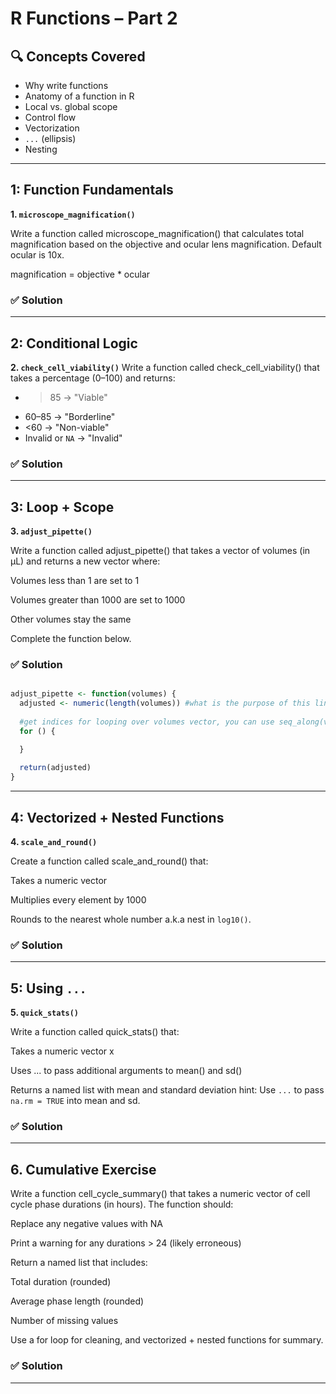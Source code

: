 
# R Functions – Part 2

## 🔍 Concepts Covered
- Why write functions
- Anatomy of a function in R
- Local vs. global scope
- Control flow
- Vectorization
- `...` (ellipsis)
- Nesting

---

## 1: Function Fundamentals

**1. `microscope_magnification()`**

Write a function called microscope_magnification() that calculates total magnification based on the objective and ocular lens magnification. Default ocular is 10x.

magnification = objective * ocular

### ✅ Solution

---

## 2: Conditional Logic

**2. `check_cell_viability()`**
Write a function called check_cell_viability() that takes a percentage (0–100) and returns:
- >85 → "Viable"
- 60–85 → "Borderline"
- <60 → "Non-viable"
- Invalid or `NA` → "Invalid"

### ✅ Solution

---

## 3: Loop + Scope

**3. `adjust_pipette()`**

Write a function called adjust_pipette() that takes a vector of volumes (in µL) and returns a new vector where:

Volumes less than 1 are set to 1

Volumes greater than 1000 are set to 1000

Other volumes stay the same

Complete the function below. 

### ✅ Solution

```r

adjust_pipette <- function(volumes) {
  adjusted <- numeric(length(volumes)) #what is the purpose of this line?
  
  #get indices for looping over volumes vector, you can use seq_along(volumes)
  for () { 

  }
  
  return(adjusted)
}

```
---

## 4: Vectorized + Nested Functions

**4. `scale_and_round()`**

Create a function called scale_and_round() that:

Takes a numeric vector

Multiplies every element by 1000

Rounds to the nearest whole number a.k.a nest in `log10()`.

### ✅ Solution

---

## 5: Using `...`

**5. `quick_stats()`**

Write a function called quick_stats() that:

Takes a numeric vector x

Uses ... to pass additional arguments to mean() and sd()

Returns a named list with mean and standard deviation
hint: Use `...` to pass `na.rm = TRUE` into mean and sd.

### ✅ Solution

---

## 6. Cumulative Exercise

Write a function cell_cycle_summary() that takes a numeric vector of cell cycle phase durations (in hours). The function should:

Replace any negative values with NA

Print a warning for any durations > 24 (likely erroneous)

Return a named list that includes:

Total duration (rounded)

Average phase length (rounded)

Number of missing values

Use a for loop for cleaning, and vectorized + nested functions for summary.

### ✅ Solution

---


